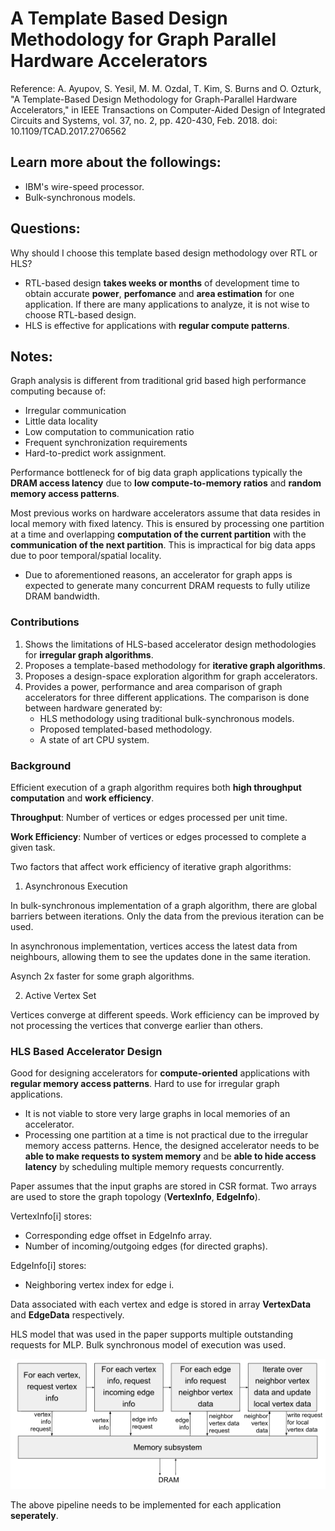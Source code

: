 # A Template Based Design Methodology for Graph Parallel Hardware Accelerators

Reference: A. Ayupov, S. Yesil, M. M. Ozdal, T. Kim, S. Burns and O. Ozturk, "A Template-Based Design Methodology for Graph-Parallel Hardware Accelerators," in IEEE Transactions on Computer-Aided Design of Integrated Circuits and Systems, vol. 37, no. 2, pp. 420-430, Feb. 2018.
doi: 10.1109/TCAD.2017.2706562

## Learn more about the followings:
* IBM's wire-speed processor.
* Bulk-synchronous models.


## Questions:
Why should I choose this template based design methodology over RTL or HLS?

* RTL-based design **takes weeks or months** of development time to obtain accurate **power**, **perfomance** and **area estimation** for one application. If there are many applications to analyze, it is not wise to choose RTL-based design.
* HLS is effective for applications with **regular compute patterns**.

## Notes:
Graph analysis is different from traditional grid based high performance computing because of:
* Irregular communication
* Little data locality
* Low computation to communication ratio
* Frequent synchronization requirements
* Hard-to-predict work assignment.

Performance bottleneck for of big data graph applications typically the **DRAM access latency** due to **low compute-to-memory ratios** and **random memory access patterns**.

Most previous works on hardware accelerators assume that data resides in local memory with fixed latency. This is ensured by processing one partition at a time and overlapping **computation of the current partition** with the **communication of the next partition**. This is impractical for big data apps due to poor temporal/spatial locality.

* Due to aforementioned reasons, an accelerator for graph apps is expected to generate many concurrent DRAM requests to fully utilize DRAM bandwidth. 

### Contributions
1. Shows the limitations of HLS-based accelerator design methodologies for **irregular graph algorithms**.
2. Proposes a template-based methodology for **iterative graph algorithms**.
3. Proposes a design-space exploration algorithm for graph accelerators.
4. Provides a power, performance and area comparison of graph accelerators for three different applications. The comparison is done between hardware generated by: 
    * HLS methodology using traditional bulk-synchronous models.
    * Proposed templated-based methodology.
    * A state of art CPU system.

### Background
Efficient execution of a graph algorithm requires both **high throughput computation** and **work efficiency**.

**Throughput**: Number of vertices or edges processed per unit time.

**Work Efficiency**: Number of vertices or edges processed to complete a given task.

Two factors that affect work efficiency of iterative graph algorithms:
1. Asynchronous Execution

In bulk-synchronous implementation of a graph algorithm, there are global barriers between iterations. Only the data from the previous iteration can be used.

In asynchronous implementation, vertices access the latest data from neighbours, allowing them to see the updates done in the same iteration.

Asynch 2x faster for some graph algorithms.

2. Active Vertex Set

Vertices converge at different speeds. Work efficiency can be improved by not processing the vertices that converge earlier than others.

### HLS Based Accelerator Design
Good for designing accelerators for **compute-oriented** applications with **regular memory access patterns**. Hard to use for irregular graph applications.

* It is not viable to store very large graphs in local memories of an accelerator.
* Processing one partition at a time is not practical due to the irregular memory access patterns. Hence, the designed accelerator needs to be **able to make requests to system memory** and be **able to hide access latency** by scheduling multiple memory requests concurrently.

Paper assumes that the input graphs are stored in CSR format. Two arrays are used to store the graph topology (**VertexInfo**, **EdgeInfo**). 

VertexInfo[i] stores: 
* Corresponding edge offset in EdgeInfo array.
* Number of incoming/outgoing edges (for directed graphs).

EdgeInfo[i] stores:
* Neighboring vertex index for edge i.

Data associated with each vertex and edge is stored in array **VertexData** and **EdgeData** respectively.

HLS model that was used in the paper supports multiple outstanding requests for MLP. Bulk synchronous model of execution was used.

![Architecture for HLS Design](figures/hls.png)

The above pipeline needs to be implemented for each application **seperately**.